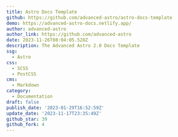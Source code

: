 ```yaml
---
title: Astro Docs Template
github: https://github.com/advanced-astro/astro-docs-template
demo: https://advanced-astro-docs.netlify.app/
author: advanced-astro
author_link: https://github.com/advanced-astro
date: 2023-11-26T08:04:05.528Z
description: The Advanced Astro 2.0 Docs Template
ssg:
  - Astro
css:
  - SCSS
  - PostCSS
cms:
  - Markdown
category:
  - Documentation
draft: false
publish_date: '2023-01-29T16:52:59Z'
update_date: '2023-11-17T23:35:49Z'
github_star: 39
github_fork: 4
---
```

